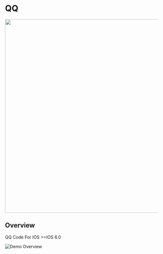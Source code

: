 # QQ
<img src="https://github.com/weida-studio/QQ/blob/master/Sceenshots/screenShots.gif" width="640">

## Overview
QQ Code For  IOS >=IOS 6.0

![Demo Overview](https://github.com/weida-studio/QQ/blob/master/Sceenshots/screenShots2.png)


